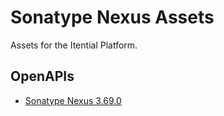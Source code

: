 # Sonatype Nexus Assets
Assets for the Itential Platform.

## OpenAPIs
- [Sonatype Nexus 3.69.0](./OpenAPIs/nexus_3.69.0-02.json)
